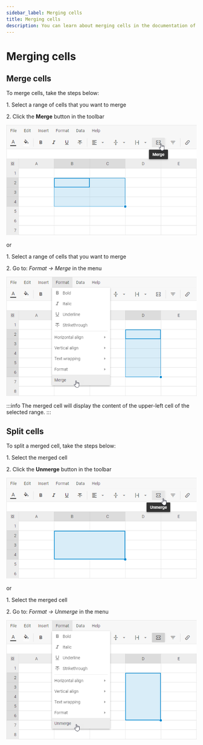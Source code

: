 ```yaml
---
sidebar_label: Merging cells
title: Merging cells
description: You can learn about merging cells in the documentation of the DHTMLX JavaScript Spreadsheet library. Browse developer guides and API reference, try out code examples and live demos, and download a free 30-day evaluation version of DHTMLX Spreadsheet.
---
```


# Merging cells

## Merge cells

To merge cells, take the steps below:

1\. Select a range of cells that you want to merge

2\. Click the **Merge** button in the toolbar

![](assets/merge_cells.png)

or

1\. Select a range of cells that you want to merge

2\. Go to: *Format -> Merge* in the menu

![](assets/merge_cells_via_menu.png)

:::info
The merged cell will display the content of the upper-left cell of the selected range.
:::

## Split cells

To split a merged cell, take the steps below:

1\. Select the merged cell

2\. Click the **Unmerge** button in the toolbar

![](assets/unmerge_cells.png)

or

1\. Select the merged cell

2\. Go to: *Format -> Unmerge* in the menu

![](assets/unmerge_cells_via_menu.png)